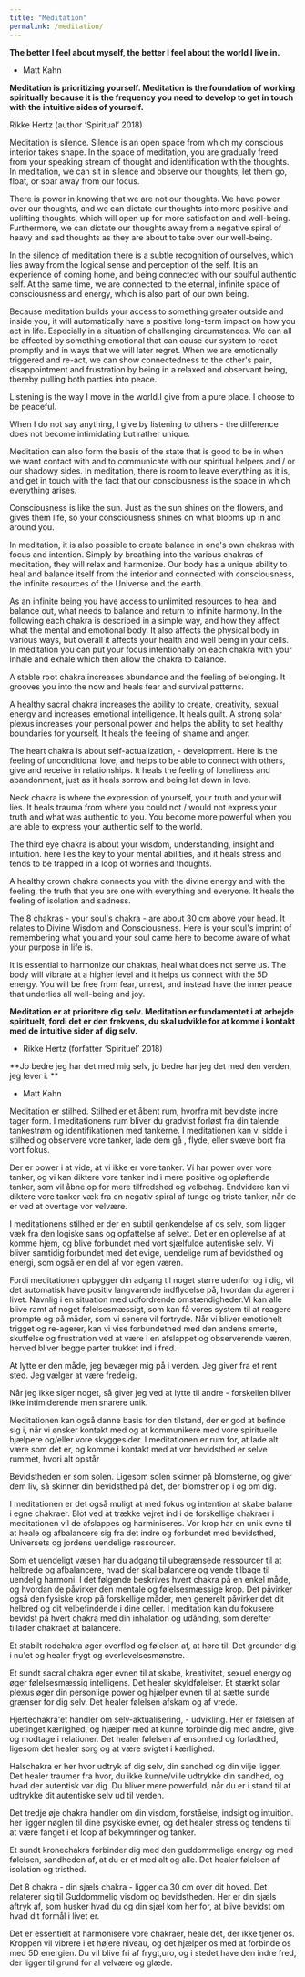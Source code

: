 ```yaml
---
title: "Meditation"
permalink: /meditation/
---
```




**The better I feel about myself, the better I feel about the world I live in.**
- Matt Kahn

**Meditation is prioritizing yourself. Meditation is the foundation of working spiritually because it is the frequency you need to develop to get in touch with the intuitive sides of yourself.**

Rikke Hertz (author ‘Spiritual’ 2018)



Meditation is silence. Silence is an open space from which my conscious interior takes shape. In the space of meditation, you are gradually freed from your speaking stream of thought and identification with the thoughts. In meditation, we can sit in silence and observe our thoughts, let them go, float, or soar away from our focus.



There is power in knowing that we are not our thoughts. We have power over our thoughts, and we can dictate our thoughts into more positive and uplifting thoughts, which will open up for more satisfaction and well-being. Furthermore, we can dictate our thoughts away from a negative spiral of heavy and sad thoughts as they are about to take over our well-being.



In the silence of meditation there is a subtle recognition of ourselves, which lies away from the logical sense and perception of the self. It is an experience of coming home, and being connected with our soulful authentic self. At the same time, we are connected to the eternal, infinite space of consciousness and energy, which is also part of our own being.



Because meditation builds your access to something greater outside and inside you, it will automatically have a positive long-term impact on how you act in life. Especially in a situation of challenging circumstances. We can all be affected by something emotional that can cause our system to react promptly and in ways that we will later regret. When we are emotionally triggered and re-act, we can show connectedness to the other's pain, disappointment and frustration by being in a relaxed and observant being, thereby pulling both parties into peace.



Listening is the way I move in the world.I give from a pure place. I choose to be peaceful.



When I do not say anything, I give by listening to others - the difference does not become intimidating but rather unique.

Meditation can also form the basis of the state that is good to be in when we want contact with and to communicate with our spiritual helpers and / or our shadowy sides. In meditation, there is room to leave everything as it is, and get in touch with the fact that our consciousness is the space in which everything arises.



Consciousness is like the sun. Just as the sun shines on the flowers, and gives them life, so your consciousness shines on what blooms up in and around you.



In meditation, it is also possible to create balance in one's own chakras with focus and intention. Simply by breathing into the various chakras of meditation, they will relax and harmonize. Our body has a unique ability to heal and balance itself from the interior and connected with consciousness, the infinite resources of the Universe and the earth.



As an infinite being you have access to unlimited resources to heal and balance out, what needs to balance and return to infinite harmony. In the following each chakra is described in a simple way, and how they affect what the mental and emotional body. It also affects the physical body in various ways, but overall it affects your health and well being in your cells. In meditation you can put your focus intentionally on each chakra with your inhale and exhale which then allow the chakra to balance.



A stable root chakra increases abundance and the feeling of belonging. It grooves you into the now and heals fear and survival patterns.



A healthy sacral chakra increases the ability to create, creativity, sexual energy and increases emotional intelligence. It heals guilt. A strong solar plexus increases your personal power and helps the ability to set healthy boundaries for yourself. It heals the feeling of shame and anger.



The heart chakra is about self-actualization, - development. Here is the feeling of unconditional love, and helps to be able to connect with others, give and receive in relationships. It heals the feeling of loneliness and abandonment, just as it heals sorrow and being let down in love.



Neck chakra is where the expression of yourself, your truth and your will lies. It heals trauma from where you could not / would not express your truth and what was authentic to you. You become more powerful when you are able to express your authentic self to the world.



The third eye chakra is about your wisdom, understanding, insight and intuition. here lies the key to your mental abilities, and it heals stress and tends to be trapped in a loop of worries and thoughts.



A healthy crown chakra connects you with the divine energy and with the feeling, the truth that you are one with everything and everyone. It heals the feeling of isolation and sadness.



The 8 chakras - your soul's chakra - are about 30 cm above your head. It relates to Divine Wisdom and Consciousness. Here is your soul's imprint of remembering what you and your soul came here to become aware of what your purpose in life is.

It is essential to harmonize our chakras, heal what does not serve us. The body will vibrate at a higher level and it helps us connect with the 5D energy. You will be free from fear, unrest, and instead have the inner peace that underlies all well-being and joy.



**Meditation er at prioritere dig selv. Meditation er fundamentet i at arbejde spirituelt, fordi det er den frekvens, du skal udvikle for at komme i kontakt med de intuitive sider af dig selv.**

- Rikke Hertz (forfatter ‘Spirituel’ 2018)

**Jo bedre jeg har det med mig selv, jo bedre har jeg det med den verden, jeg lever i. **

- Matt Kahn




Meditation er stilhed. Stilhed er et åbent rum, hvorfra mit bevidste indre tager form. I meditationens rum bliver du gradvist forløst fra din talende tankestrøm og identifikationen med tankerne. I meditationen kan vi sidde i stilhed og observere vore tanker, lade dem gå , flyde, eller svæve bort fra vort fokus. 

Der er power i at vide, at vi ikke er vore tanker.  Vi har power over vore tanker, og vi kan diktere vore tanker ind i mere positive og opløftende tanker, som vil åbne op for mere tilfredshed og velbehag. Endvidere kan vi diktere vore tanker væk fra en negativ spiral af tunge og triste tanker, når de er ved at overtage vor velvære.

I meditationens stilhed er der en subtil genkendelse af os selv, som ligger væk fra den logiske sans og opfattelse af selvet. Det er en oplevelse af at komme hjem, og blive forbundet med vort sjælfulde autentiske selv. Vi bliver samtidig forbundet med det evige, uendelige rum af bevidsthed og energi, som også er en del af vor egen væren.

Fordi meditationen opbygger din adgang til noget større udenfor og i dig, vil det automatisk have positiv langvarende indflydelse på, hvordan du agerer i livet. 
Navnlig i en situation med udfordrende omstændigheder.Vi kan alle blive ramt af noget følelsesmæssigt, som kan få vores system til at reagere prompte og på måder, som vi senere vil fortryde. Når vi bliver emotionelt trigget og re-agerer, kan vi vise forbundethed med den andens smerte, skuffelse og frustration ved at være i en afslappet og observerende væren, herved bliver begge parter trukket ind i fred.

At lytte er den måde, jeg bevæger mig på i verden. Jeg giver fra et rent sted. Jeg vælger at være fredelig.

Når jeg ikke siger noget, så giver jeg ved at lytte til andre - forskellen bliver ikke intimiderende men snarere unik.

Meditationen kan også danne basis for den tilstand, der er god at befinde sig i, når vi ønsker kontakt med og at kommunikere med vore spirituelle hjælpere og/eller vore skyggesider. I meditationen er rum for, at lade alt være som det er, og komme i kontakt med at vor bevidsthed er selve rummet, hvori alt opstår 

Bevidstheden er som solen. Ligesom solen skinner på blomsterne, og giver dem liv, så skinner din bevidsthed på det, der blomstrer op i og om dig. 

I meditationen er det også muligt at med fokus og intention at skabe balane i egne chakraer. Blot ved at trække vejret ind i de forskellige chakraer i meditationen vil de afslappes og harminiseres. Vor krop har en unik evne til at heale og afbalancere sig fra det indre og forbundet med bevidsthed, Universets og jordens uendelige ressourcer.

Som et uendeligt væsen har du adgang til ubegrænsede ressourcer til at helbrede og afbalancere, hvad der skal balancere og vende tilbage til uendelig harmoni.
I det følgende beskrives hvert chakra på en enkel måde, og hvordan de påvirker den mentale og følelsesmæssige krop. Det påvirker også den fysiske krop på forskellige måder, men generelt påvirker det dit helbred og dit velbefindende i dine celler.
I meditation kan du fokusere bevidst på hvert chakra med din inhalation og udånding, som derefter tillader chakraet at balancere.

Et stabilt rodchakra øger overflod og følelsen af, at høre til. Det grounder dig i nu'et og healer frygt og overlevelsesmønstre.

Et sundt sacral chakra øger evnen til at skabe, kreativitet, sexuel energy og øger følelsesmæssig intelligens. Det healer skyldfølelser.
Et stærkt solar plexus øger din personlige power og hjælper evnen til at sætte sunde grænser for dig selv. Det healer følelsen afskam og af vrede.

Hjertechakra'et handler om selv-aktualisering, - udvikling. Her er følelsen af ubetinget kærlighed, og hjælper med at kunne forbinde dig med andre, give og modtage i relationer. Det healer følelsen af ensomhed og forladthed, ligesom det healer sorg og at være svigtet i kærlighed.

Halschakra er her hvor udtryk af dig selv, din sandhed og din vilje ligger. Det healer traumer fra hvor, du ikke kunne/ville udtrykke din sandhed, og hvad der autentisk var dig. Du bliver mere powerfuld, når du er i stand til at udtrykke dit autentiske selv ud til verden.

Det tredje øje chakra handler om din visdom, forståelse, indsigt og intuition. her ligger nøglen til dine psykiske evner, og det healer stress og tendens til at være fanget i et loop af bekymringer og tanker.

Et sundt kronechakra forbinder dig med den guddommelige energy og med følelsen, sandheden af, at du er et med alt og alle. Det healer følelsen af isolation og tristhed.

Det 8 chakra - din sjæls chakra - ligger ca 30 cm over dit hoved. Det relaterer sig til Guddommelig visdom og bevidstheden. Her er din sjæls aftryk af, som husker hvad du og din sjæl kom her for, at blive bevidst om hvad dit formål i livet er.

Det er essentielt at harmonisere vore chakraer, heale det, der ikke tjener os. Kroppen vil vibrere i et højere niveau, og det hjælper os med at forbinde os med 5D energien. Du vil blive fri af frygt,uro, og i stedet have den indre fred, der ligger til grund for al velvære og glæde.




